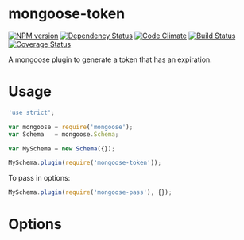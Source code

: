 # mongoose-token

[![NPM version](http://img.shields.io/npm/v/mongoose-token.svg?style=flat)](https://www.npmjs.org/package/mongoose-token)
[![Dependency Status](http://img.shields.io/gemnasium/ksmithut/mongoose-token.svg?style=flat)](https://gemnasium.com/ksmithut/mongoose-token)
[![Code Climate](http://img.shields.io/codeclimate/github/ksmithut/mongoose-token.svg?style=flat)](https://codeclimate.com/github/ksmithut/mongoose-token)
[![Build Status](http://img.shields.io/travis/ksmithut/mongoose-token.svg?style=flat)](https://travis-ci.org/ksmithut/mongoose-token)
[![Coverage Status](http://img.shields.io/codeclimate/coverage/github/ksmithut/mongoose-token.svg?style=flat)](https://codeclimate.com/github/ksmithut/mongoose-token)

A mongoose plugin to generate a token that has an expiration.

# Usage

```javascript
'use strict';

var mongoose = require('mongoose');
var Schema   = mongoose.Schema;

var MySchema = new Schema({});

MySchema.plugin(require('mongoose-token'));
```

To pass in options:

```javascript
MySchema.plugin(require('mongoose-pass'), {});
```

# Options

